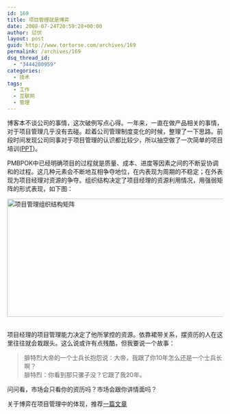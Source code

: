 ```yaml
---
id: 169
title: 项目管理就是博弈
date: 2008-07-24T20:59:28+00:00
author: 愆伏
layout: post
guid: http://www.tortorse.com/archives/169
permalink: /archives/169
dsq_thread_id:
  - "3444280959"
categories:
  - 技术
tags:
  - 工作
  - 互联网
  - 管理
---
```

博客本不谈公司的事情，这次破例写点心得。一年来，一直在做产品相关的事情，对于项目管理几乎没有去碰。趁着公司管理制度变化的时候，整理了一下思路。前段时间发现公司同事对于项目管理的认识都比较少，所以抽空做了一次简单的项目培训([PPT](http://www.tortorse.com/wp-content/uploads/2008/07/e9a1b9e79baee7aea1e79086.zip))。

PMBPOK中已经明确项目的过程就是质量、成本、进度等因素之间的不断妥协调和的过程。这几种元素会不断地互相争夺地位，在内表现为周期的不稳定；在外表现为项目经理对资源的争夺。组织结构决定了项目经理的资源利用情况，用强弱矩阵的形式表现，如下图：

[<img style="border-right: 0px; border-top: 0px; border-left: 0px; border-bottom: 0px" height="276" alt="项目管理组织结构矩阵" src="http://www.tortorse.com/wp-content/uploads/2008/07/pm-matrix-thumb.jpg" width="552" border="0" />](http://www.tortorse.com/wp-content/uploads/2008/07/pm-matrix.jpg)&nbsp;

项目经理的项目管理能力决定了他所掌控的资源。依靠裙带关系，摆资历的人在这里往往就会栽跟头。这么说或许有点残酷，但我要说一个故事：

> 腓特烈大帝的一个士兵长抱怨说：大帝，我跟了你10年怎么还是一个士兵长啊？  
> 腓特烈：你看到那只骡子没？它跟了我20年。

问问看，市场会只看你的资历吗？市场会跟你讲情面吗？

关于博弈在项目管理中的体现，推荐<a href="http://ever2004.blogdriver.com/ever2004/258489.html" target="_blank">一篇文章</a>